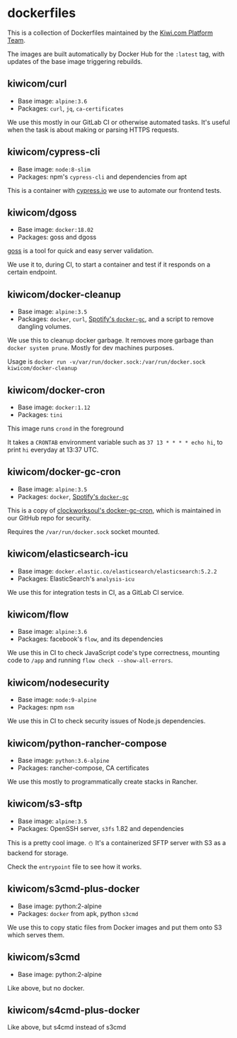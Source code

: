 # dockerfiles

This is a collection of Dockerfiles maintained by the [Kiwi.com Platform Team](https://www.kiwi.com/jobs/devs-tech/platform-engineer/).

The images are built automatically by Docker Hub for the `:latest` tag,
with updates of the base image triggering rebuilds.

## kiwicom/curl

- Base image: `alpine:3.6`
- Packages: `curl`, `jq`, `ca-certificates`

We use this mostly in our GitLab CI or otherwise automated tasks. It's useful when the task is about making or parsing HTTPS requests.

## kiwicom/cypress-cli

- Base image: `node:8-slim`
- Packages: npm's `cypress-cli` and dependencies from apt

This is a container with [cypress.io](https://cypress.io) we use to automate our frontend tests.

## kiwicom/dgoss

- Base image: `docker:18.02`
- Packages: goss and dgoss

[goss](https://github.com/aelsabbahy/goss) is a tool for quick and easy server validation.

We use it to, during CI, to start a container and test if it responds on a certain endpoint.

## kiwicom/docker-cleanup

- Base image: `alpine:3.5`
- Packages: `docker`, `curl`, [Spotify's `docker-gc`](https://github.com/spotify/docker-gc), and a script to remove dangling volumes.

We use this to cleanup docker garbage. It removes more garbage than `docker system prune`. Mostly for dev machines purposes.

Usage is `docker run -v/var/run/docker.sock:/var/run/docker.sock kiwicom/docker-cleanup`

## kiwicom/docker-cron

- Base image: `docker:1.12`
- Packages: `tini`

This image runs `crond` in the foreground

It takes a `CRONTAB` environment variable such as `37 13 * * * * echo hi`, to print `hi` everyday at 13:37 UTC.

## kiwicom/docker-gc-cron

- Base image: `alpine:3.5`
- Packages: `docker`, [Spotify's `docker-gc`](https://github.com/spotify/docker-gc)

This is a copy of [clockworksoul's docker-gc-cron](https://github.com/clockworksoul/docker-gc-cron), which is maintained in our GitHub repo for security.

Requires the `/var/run/docker.sock` socket mounted.

## kiwicom/elasticsearch-icu

- Base image: `docker.elastic.co/elasticsearch/elasticsearch:5.2.2`
- Packages: ElasticSearch's `analysis-icu`

We use this for integration tests in CI, as a GitLab CI service.

## kiwicom/flow

- Base image: `alpine:3.6`
- Packages: facebook's `flow`, and its dependencies

We use this in CI to check JavaScript code's type correctness, mounting code to `/app` and running `flow check --show-all-errors`.

## kiwicom/nodesecurity

- Base image: `node:9-alpine`
- Packages: npm `nsm`

We use this in CI to check security issues of Node.js dependencies.

## kiwicom/python-rancher-compose

- Base image: `python:3.6-alpine`
- Packages: rancher-compose, CA certificates

We use this mostly to programmatically create stacks in Rancher.

## kiwicom/s3-sftp

- Base image: `alpine:3.5`
- Packages: OpenSSH server, `s3fs` 1.82 and dependencies

This is a pretty cool image. :snowman: It's a containerized SFTP server with S3 as a backend for storage. 

Check the `entrypoint` file to see how it works.

## kiwicom/s3cmd-plus-docker

- Base image: python:2-alpine
- Packages: `docker` from apk, python `s3cmd`

We use this to copy static files from Docker images and put them onto S3 which serves them.

## kiwicom/s3cmd

- Base image: python:2-alpine

Like above, but no docker.

## kiwicom/s4cmd-plus-docker

Like above, but s4cmd instead of s3cmd

